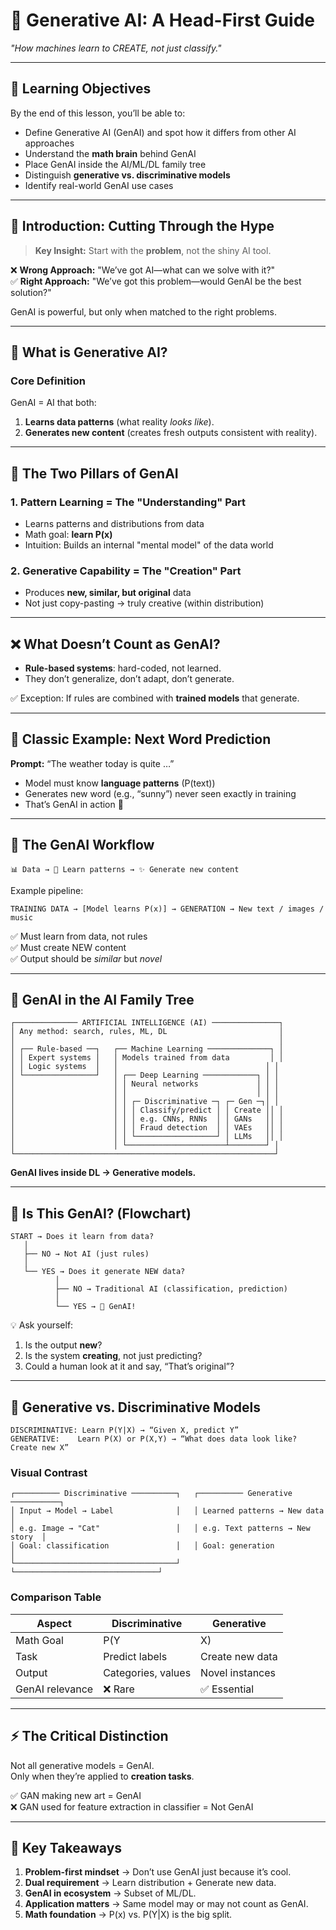 # 🎨 Generative AI: A Head-First Guide  
*"How machines learn to CREATE, not just classify."*

---

## 🎯 Learning Objectives

By the end of this lesson, you’ll be able to:  
- Define Generative AI (GenAI) and spot how it differs from other AI approaches  
- Understand the **math brain** behind GenAI  
- Place GenAI inside the AI/ML/DL family tree  
- Distinguish **generative vs. discriminative models**  
- Identify real-world GenAI use cases  

---

## 🚦 Introduction: Cutting Through the Hype

> **Key Insight:** Start with the **problem**, not the shiny AI tool.  

❌ **Wrong Approach:** "We’ve got AI—what can we solve with it?"  
✅ **Right Approach:** "We’ve got this problem—would GenAI be the best solution?"  

GenAI is powerful, but only when matched to the right problems.  

---

## 🧩 What is Generative AI?

### Core Definition
GenAI = AI that both:  
1. **Learns data patterns** (what reality *looks like*).  
2. **Generates new content** (creates fresh outputs consistent with reality).  

---

## 🎯 The Two Pillars of GenAI

### 1. Pattern Learning = The "Understanding" Part  
- Learns patterns and distributions from data  
- Math goal: **learn P(x)**  
- Intuition: Builds an internal "mental model" of the data world  

### 2. Generative Capability = The "Creation" Part  
- Produces **new, similar, but original** data  
- Not just copy-pasting → truly creative (within distribution)  

---

## ❌ What Doesn’t Count as GenAI?  

- **Rule-based systems**: hard-coded, not learned.  
- They don’t generalize, don’t adapt, don’t generate.  

✅ Exception: If rules are combined with **trained models** that generate.  

---

## 📝 Classic Example: Next Word Prediction  

**Prompt:** “The weather today is quite …”  
- Model must know **language patterns** (P(text))  
- Generates new word (e.g., “sunny”) never seen exactly in training  
- That’s GenAI in action 🎉  

---

## 🔄 The GenAI Workflow  

```
📊 Data → 🧠 Learn patterns → ✨ Generate new content
```

Example pipeline:  

```
TRAINING DATA → [Model learns P(x)] → GENERATION → New text / images / music
```

✅ Must learn from data, not rules  
✅ Must create NEW content  
✅ Output should be *similar* but *novel*  

---

## 🌳 GenAI in the AI Family Tree  

```
┌────────────── ARTIFICIAL INTELLIGENCE (AI) ───────────────┐
│ Any method: search, rules, ML, DL                         │
│                                                           │
│ ┌── Rule-based ──┐   ┌── Machine Learning ──────────────┐ │
│ │ Expert systems │   │ Models trained from data         │ │
│ │ Logic systems  │   │                                 │ │
│ └────────────────┘   │ ┌── Deep Learning ────────────┐ │ │
│                      │ │ Neural networks             │ │ │
│                      │ │                             │ │ │
│                      │ │ ┌─ Discriminative ─┐ ┌─ Gen ─┐│ │
│                      │ │ │ Classify/predict │ │ Create ││ │
│                      │ │ │ e.g. CNNs, RNNs  │ │ GANs   ││ │
│                      │ │ │ Fraud detection  │ │ VAEs   ││ │
│                      │ │ └──────────────────┘ │ LLMs   ││ │
│                      │ └──────────────────────┴────────┘ │
└──────────────────────────────────────────────────────────┘
```

**GenAI lives inside DL → Generative models.**  

---

## 🤔 Is This GenAI? (Flowchart)  

```
START → Does it learn from data? 
   │
   ├── NO → Not AI (just rules)
   │
   └── YES → Does it generate NEW data?
          │
          ├── NO → Traditional AI (classification, prediction)
          │
          └── YES → 🎉 GenAI!
```

💡 Ask yourself:  
1. Is the output **new**?  
2. Is the system **creating**, not just predicting?  
3. Could a human look at it and say, “That’s original”?  

---

## 🥊 Generative vs. Discriminative Models  

```
DISCRIMINATIVE: Learn P(Y|X) → “Given X, predict Y”
GENERATIVE:    Learn P(X) or P(X,Y) → “What does data look like? Create new X”
```

### Visual Contrast

```
┌────────── Discriminative ──────────┐   ┌────────── Generative ───────────┐
│ Input → Model → Label              │   │ Learned patterns → New data     │
│ e.g. Image → "Cat"                 │   │ e.g. Text patterns → New story  │
│ Goal: classification               │   │ Goal: generation                │
└────────────────────────────────────┘   └────────────────────────────────┘
```

### Comparison Table

| Aspect | Discriminative | Generative |
|--------|----------------|------------|
| Math Goal | P(Y|X) | P(X) or P(X,Y) |
| Task | Predict labels | Create new data |
| Output | Categories, values | Novel instances |
| GenAI relevance | ❌ Rare | ✅ Essential |

---

## ⚡ The Critical Distinction  

Not all generative models = GenAI.  
Only when they’re applied to **creation tasks**.  

✅ GAN making new art = GenAI  
❌ GAN used for feature extraction in classifier = Not GenAI  

---

## 📌 Key Takeaways  

1. **Problem-first mindset** → Don’t use GenAI just because it’s cool.  
2. **Dual requirement** → Learn distribution + Generate new data.  
3. **GenAI in ecosystem** → Subset of ML/DL.  
4. **Application matters** → Same model may or may not count as GenAI.  
5. **Math foundation** → P(x) vs. P(Y|X) is the big split.  
